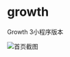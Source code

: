 # growth
Growth 3小程序版本

![首页截图](http://note.youdao.com/yws/public/resource/24dccb71363f84ca223865e31c32a1d8/xmlnote/B1A27F0924684B6A93EB4E96BB954B80/6513)
